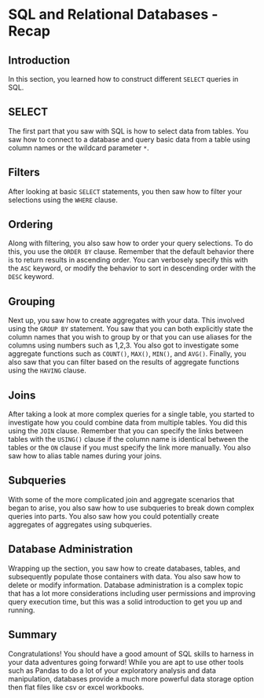 
# SQL and Relational Databases - Recap

## Introduction

In this section, you learned how to construct different `SELECT` queries in SQL.


## SELECT

The first part that you saw with SQL is how to select data from tables. You saw how to connect to a database and query basic data from a table using column names or the wildcard parameter `*`. 

## Filters

After looking at basic `SELECT` statements, you then saw how to filter your selections using the `WHERE` clause.

## Ordering

Along with filtering, you also saw how to order your query selections. To do this, you use the `ORDER BY` clause. Remember that the default behavior there is to return results in ascending order. You can verbosely specify this with the `ASC` keyword, or modify the behavior to sort in descending order with the `DESC` keyword.

## Grouping

Next up, you saw how to create aggregates with your data. This involved using the `GROUP BY` statement. You saw that you can both explicitly state the column names that you wish to group by or that you can use aliases for the columns using numbers such as 1,2,3. You also got to investigate some aggregate functions such as `COUNT()`, `MAX()`, `MIN()`, and `AVG()`. Finally, you also saw that you can filter based on the results of aggregate functions using the `HAVING` clause. 

## Joins

After taking a look at more complex queries for a single table, you started to investigate how you could combine data from multiple tables. You did this using the `JOIN` clause. Remember that you can specify the links between tables with the `USING()` clause if the column name is identical between the tables or the `ON` clause if you must specify the link more manually. You also saw how to alias table names during your joins.

## Subqueries

With some of the more complicated join and aggregate scenarios that began to arise, you also saw how to use subqueries to break down complex queries into parts. You also saw how you could potentially create aggregates of aggregates using subqueries.

## Database Administration

Wrapping up the section, you saw how to create databases, tables, and subsequently populate those containers with data. You also saw how to delete or modify information. Database administration is a complex topic that has a lot more considerations including user permissions and improving query execution time, but this was a solid introduction to get you up and running.

## Summary

Congratulations! You should have a good amount of SQL skills to harness in your data adventures going forward! While you are apt to use other tools such as Pandas to do a lot of your exploratory analysis and data manipulation, databases provide a much more powerful data storage option then flat files like csv or excel workbooks.

